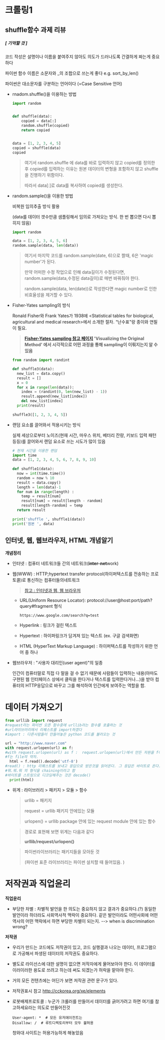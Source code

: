 # 크롤링1

## shuffle함수 과제 리뷰

##### [ 기억할 것 ] 

코드 작성은 설명이나 이름을 붙여주지 않아도 의도가 드러나도록 간결하게 짜는게 중요하다 

파이썬 함수 이름은 소문자와 _의 조합으로 쓰는게 좋다 e.g. sort_by_len()

파이썬은 대소문자를 구분하는 언어이다 (=Case Sensitive 언어)



+ rnadom.shuffle()을 이용하는 방법

  ```python
  import random
  
  
  def shuffle(data):
      copied = data[:]
      random.shuffle(copied)
      return copied
  
  
  data = [1, 2, 3, 4, 5]
  copied = shuffle(data)
  copied
  ```

  >여기서 random.shuffle 에 data를 바로 입력하지 않고 copied를 정의한 후 copied를 입력하는 이유는 원본 데이터의 변형을 포함하지 않고 shuffle을 진행하기 위함이다. 
  >
  >따라서 data[:]로 data를 복사하여 copied를 생성한다. 

  

+ random.sample()을 이용한 방법

  비복원 임의추출 방식 활용

  (data를 데이터 갯수만큼 샘플링해서 임의로 가져오는 방식. 한 번 뽑으면 다시 뽑히지 않음)

  ```python
  import random
  
  data = [1, 2, 3, 4, 5, 6]
  random.sample(data, len(data))
  ```

  > 여기서 마지막 코드를 random.sample(date, 6)으로 짤때, 6은 'magic number'가 된다.
  >
  > 만약 어떠한 수정 작업으로 인해 data길이가 수정된다면, random.sample(data,수정된 data길이)로 매번 바꿔줘야 한다. 
  >
  > random.sample(data, len(date))로 작성한다면 magic number로 인한 비효율성을 제거할 수 있다.  

  

+ Fisher-Yates sampling의 방식

  Ronald Fisher와 Frank Yates가 1938에 <Statistical tables for biological, agricultural and medical research>에서 소개한 절차. “난수표"랑 종이와 연필이 필요.
  >
  > **[Fisher-Yates sampling 참고 페이지](https://exceptionnotfound.net/understanding-the-fisher-yates-card-shuffling-algorithm/) 'Visualizing the Original Method' 에서 시각적으로 어떤 과정을 통해  sampling이 이뤄지는지 알 수 있음**

  ```python
  from random import randint
  
  def shuffle3(data):
    new_list = data.copy()
    result = []
    x = 0
    for x in range(len(data)):
      index = (randint(0, len(new_list) - 1))
      result.append(new_list[index])
      del new_list[index]
    print(result)
    
  shuffle3([1, 2, 3, 4, 5])
  ```

  

+ 랜덤 요소를 끌어와서 적용시키는 방식

  실제 세상으로부터 노이즈(현재 시간, 마우스 위치, 베터리 잔량, 키보드 입력 패턴 등등)를 끌어와서 랜덤 요소로 쓰는 시도가 많이 있음

  ```python
  # 현재 시간을 이용한 랜덤
  import time
  data = [1, 2, 3, 4, 5, 6, 7, 8, 9, 10]
   
  def shuffle1(data):
    now = int(time.time())
    random = now % 10
    result = data.copy()
    length = len(data)-1
    for num in range(length) :
      temp = result[num]
      result[num] = result[length - random]
      result[length-random] = temp
    return result
    
  print('shuffle ', shuffle1(data))
  print('원본 ', data)
  ```

  

## 인터넷, 웹, 웹브라우저, HTML 개념알기

**개념정리**

+ 인터넷 : 컴퓨터 네트워크들 간의 네트워크(**inter-net**work)

+ 웹(WWW) : HTTP;hypertext transfer protocol(하이퍼텍스트를 전송하는 프로토콜)로 통신하는 컴퓨터들의네트워크 

  > [참고 : 인터넷과 웹, 웹 브라우저](https://www.youtube.com/watch?v=J8hzJxb0rpc)

  + URL(Uniform Resource Locator): protocol://user@host:port/path?query#fragment 형식 

    ```http
    https://www.google.com/search?q=test
    ```

  + Hyperlink : 링크가 걸린 텍스트

  + Hypertext : 하이퍼링크가 담겨져 있는 텍스트 (ex. 구글 검색화면) 

  + HTML (HyperText Markup Language) : 하이퍼텍스트를 작성하기 위한 언어 중 하나 

+ 웹브라우저 : "사용자 대리인(user agent)"의 일종

  인간이 컴퓨터말로 직접 다 말을 걸 수 없기 때문에 사람들이 입력하는 내용(아마도 구현된 웹 인터페이스 상에서 클릭을 한다거나 텍스트를 입력한다거나...)을 받아 컴퓨터의 HTTP응답으로 바꾸고 그를 해석하여 인간에게 보여주는 역할을 함.



# 데이터 가져오기

```python
from urllib import request 
#request라는 파이썬 오픈 함수중에 urllib라는 함수를 호출하는 것
#url라이브러리에서 리퀘스트를 import하겠다
#import : 다른사람들이 만들어놓은 python 코드를 불러오는 것

url = "http://www.naver.com"
with request.urlopen(url) as f:
#with request.urlopen(url) as f :  request.urlopen(url)에서 만든 자원을 f에 할당하고 다 쓴 다음에는 자원을 해제하기 위해 쓰인다.
#f는 file의 약자.
  html = f.read().decode('utf-8')
#read() : http 리퀘스트를 보내고 응답으로 받은것을 읽어온다. 그 응답은 바이트로 온다.
#뭐.뭐.뭐 의 형식을 chaining이라고 함 
#바이트를 스트링으로 디코딩해주는 것은 decode()
  print(html)
```

+ 위계 : 라이브러리 > 패키지 >  모듈 > 함수

  >  urllib = 패키지
  >
  > request = urllib 패키지 안에있는 모듈
  >
  > urlopen() = urllib package 안에 있는 request module 안에 있는 함수

  > 경로로 표현해 보면 위계는 다음과 같다 
  >
  >  **urllib/request/urlopen()** 

  > 파이썬라이브러리는 패키지들을 모아둔 것 
  >
  > (파이썬 표준 라이브러리는 파이썬 설치할 때 들어있음. )

  

# 저작권과 직업윤리 

**직업윤리**

- 부당한 차별 : 차별적 발언을 한 의도는 중요하지 않고 결과가 중요하다.(?) 동일한 발언이라 하더라도 사회역사적 맥락이 중요하다. 같은 발언이라도 어떤사회에 어떤역사의 어떤 맥락에서 하면 부당한 차별이 되는지. --> when is discrimination wrong?

**저작권**

- 우리가 만드는 코드에도 저작권이 있고, 코드 실행결과 나오는 데이터, 프로그램으로 가공해서 파생된 데이터의 저작권도 중요하다.

- 별도로 라이선스에 대한 설명이 없으면 저작자에게 물어보아야 한다. 이 데이터를 이러이러한 용도로 쓰려고 하는데 써도 되겠는가 허락을 맡아야 한다.

- 거의 모든 컨텐츠에는 어딘가 보면 저작권 관련 문구가 있다.

- 저작권표시 참고 <http://cckorea.org/xe/elements>

- 로봇배제프로토콜  : 누군가 크롤러를 만들어서 데이터를 긁어가려고 하면 여기를 참고하세요라는 의도로 만들어진것

  ```
  User-agent: *  # 모든 유저에이전트는
  Disallow: /  # 루트디렉토리부터 모두 불허용
  ```

  청와대 사이트는 허용가능하게 해놓았음



